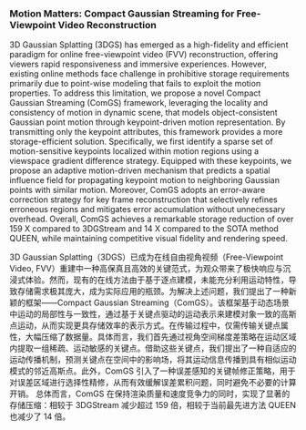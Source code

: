 ### Motion Matters: Compact Gaussian Streaming for Free-Viewpoint Video Reconstruction

3D Gaussian Splatting (3DGS) has emerged as a high-fidelity and efficient paradigm for online free-viewpoint video (FVV) reconstruction, offering viewers rapid responsiveness and immersive experiences. However, existing online methods face challenge in prohibitive storage requirements primarily due to point-wise modeling that fails to exploit the motion properties. To address this limitation, we propose a novel Compact Gaussian Streaming (ComGS) framework, leveraging the locality and consistency of motion in dynamic scene, that models object-consistent Gaussian point motion through keypoint-driven motion representation. By transmitting only the keypoint attributes, this framework provides a more storage-efficient solution. Specifically, we first identify a sparse set of motion-sensitive keypoints localized within motion regions using a viewspace gradient difference strategy. Equipped with these keypoints, we propose an adaptive motion-driven mechanism that predicts a spatial influence field for propagating keypoint motion to neighboring Gaussian points with similar motion. Moreover, ComGS adopts an error-aware correction strategy for key frame reconstruction that selectively refines erroneous regions and mitigates error accumulation without unnecessary overhead. Overall, ComGS achieves a remarkable storage reduction of over 159 X compared to 3DGStream and 14 X compared to the SOTA method QUEEN, while maintaining competitive visual fidelity and rendering speed.

3D Gaussian Splatting（3DGS）已成为在线自由视角视频（Free-Viewpoint Video, FVV）重建中一种高保真且高效的关键范式，为观众带来了极快响应与沉浸式体验。然而，现有的在线方法由于基于逐点建模，未能充分利用运动特性，导致存储需求极其庞大，成为实际应用的瓶颈。为解决上述问题，我们提出了一种新颖的框架——Compact Gaussian Streaming（ComGS）。该框架基于动态场景中运动的局部性与一致性，通过基于关键点驱动的运动表示来建模对象一致的高斯点运动，从而实现更具存储效率的表示方式。在传输过程中，仅需传输关键点属性，大幅压缩了数据量。具体而言，我们首先通过视角空间梯度差策略在运动区域内提取一组稀疏、运动敏感的关键点。借助这些关键点，我们提出了一种自适应的运动传播机制，预测关键点在空间中的影响场，将其运动信息传播到具有相似运动模式的邻近高斯点。此外，ComGS 引入了一种误差感知的关键帧修正策略，用于对误差区域进行选择性精修，从而有效缓解误差累积问题，同时避免不必要的计算开销。
总体而言，ComGS 在保持渲染质量和速度竞争力的同时，实现了显著的存储压缩：相较于 3DGStream 减少超过 159 倍，相较于当前最先进方法 QUEEN 也减少了 14 倍。
